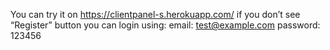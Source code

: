 You can try it on https://clientpanel-s.herokuapp.com/ 
if you don’t see “Register” button you can login using:
email: test@example.com
password: 123456
